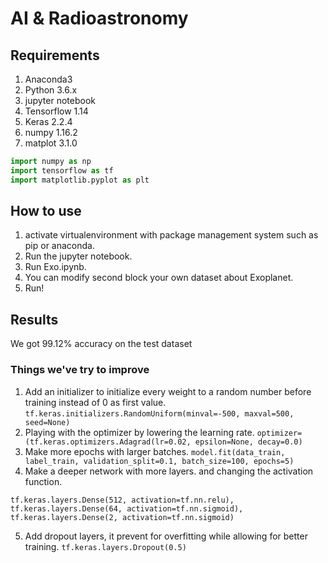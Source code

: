 # AI & Radioastronomy
## Requirements
1. Anaconda3
2. Python 3.6.x
3. jupyter notebook
4. Tensorflow 1.14
5. Keras 2.2.4
6. numpy 1.16.2
7. matplot 3.1.0
````python
import numpy as np
import tensorflow as tf
import matplotlib.pyplot as plt
````
## How to use
1. activate virtualenvironment with package management system such as pip or anaconda.
2. Run the jupyter notebook.
3. Run Exo.ipynb.
4. You can modify second block your own dataset about Exoplanet.
5. Run!

## Results
We got 99.12% accuracy on the test dataset

### Things we've try to improve
1. Add an initializer to initialize every weight to a random number before training instead of 0 as first value.
  ```tf.keras.initializers.RandomUniform(minval=-500, maxval=500, seed=None)```
2. Playing with the optimizer by lowering the learning rate.
  ```optimizer=(tf.keras.optimizers.Adagrad(lr=0.02, epsilon=None, decay=0.0)```
3. Make more epochs with larger batches.
  ```model.fit(data_train, label_train, validation_split=0.1, batch_size=100, epochs=5)```
4. Make a deeper network with more layers. and changing the activation function.
  ````
  tf.keras.layers.Dense(512, activation=tf.nn.relu),
  tf.keras.layers.Dense(64, activation=tf.nn.sigmoid),
  tf.keras.layers.Dense(2, activation=tf.nn.sigmoid)
  ````
5. Add dropout layers, it prevent for overfitting while allowing for better training.
  ```tf.keras.layers.Dropout(0.5)```
